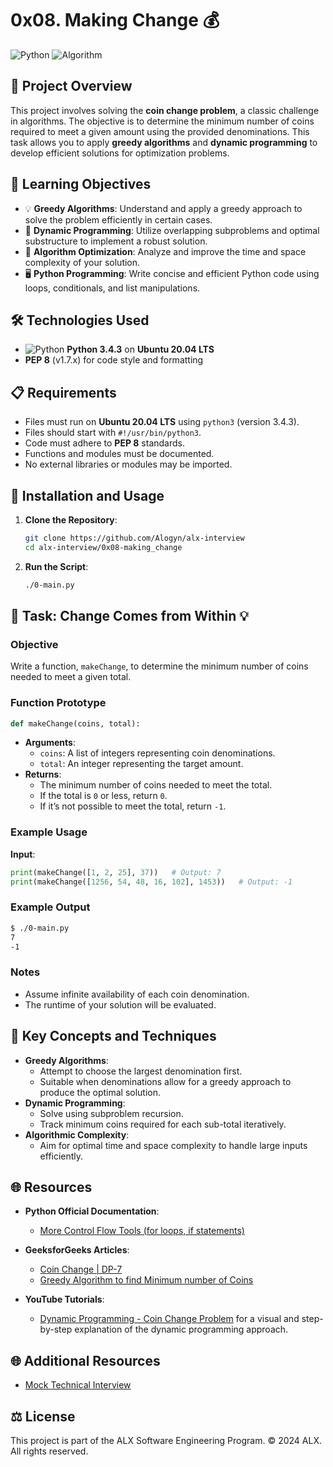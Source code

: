 # 0x08. Making Change 💰

![Python](https://img.shields.io/badge/Python-3.4.3-blue?style=flat-square&logo=python) ![Algorithm](https://img.shields.io/badge/Algorithm-Dynamic_Programming-lightgrey?style=flat-square&logo=python)

## 📖 Project Overview
This project involves solving the **coin change problem**, a classic challenge in algorithms. The objective is to determine the minimum number of coins required to meet a given amount using the provided denominations. This task allows you to apply **greedy algorithms** and **dynamic programming** to develop efficient solutions for optimization problems.

## 🎯 Learning Objectives
- 💡 **Greedy Algorithms**: Understand and apply a greedy approach to solve the problem efficiently in certain cases.
- 🧩 **Dynamic Programming**: Utilize overlapping subproblems and optimal substructure to implement a robust solution.
- 🚀 **Algorithm Optimization**: Analyze and improve the time and space complexity of your solution.
- 🖥️ **Python Programming**: Write concise and efficient Python code using loops, conditionals, and list manipulations.

## 🛠️ Technologies Used
- ![Python](https://img.shields.io/badge/Python-3.4.3-blue?style=flat-square&logo=python) **Python 3.4.3** on **Ubuntu 20.04 LTS**
- **PEP 8** (v1.7.x) for code style and formatting

## 📋 Requirements
- Files must run on **Ubuntu 20.04 LTS** using `python3` (version 3.4.3).
- Files should start with `#!/usr/bin/python3`.
- Code must adhere to **PEP 8** standards.
- Functions and modules must be documented.
- No external libraries or modules may be imported.

## 🚀 Installation and Usage

1. **Clone the Repository**:
    ```bash
    git clone https://github.com/Alogyn/alx-interview
    cd alx-interview/0x08-making_change
    ```

2. **Run the Script**:
    ```bash
    ./0-main.py
    ```

## 📝 Task: Change Comes from Within 💡

### Objective
Write a function, `makeChange`, to determine the minimum number of coins needed to meet a given total.

### Function Prototype
```python
def makeChange(coins, total):
```
- **Arguments**:
  - `coins`: A list of integers representing coin denominations.
  - `total`: An integer representing the target amount.
- **Returns**:
  - The minimum number of coins needed to meet the total.
  - If the total is `0` or less, return `0`.
  - If it’s not possible to meet the total, return `-1`.

### Example Usage
**Input**:
```python
print(makeChange([1, 2, 25], 37))   # Output: 7
print(makeChange([1256, 54, 48, 16, 102], 1453))   # Output: -1
```

### Example Output
```bash
$ ./0-main.py
7
-1
```

### Notes
- Assume infinite availability of each coin denomination.
- The runtime of your solution will be evaluated.

## 🧠 Key Concepts and Techniques
- **Greedy Algorithms**:
  - Attempt to choose the largest denomination first.
  - Suitable when denominations allow for a greedy approach to produce the optimal solution.
- **Dynamic Programming**:
  - Solve using subproblem recursion.
  - Track minimum coins required for each sub-total iteratively.
- **Algorithmic Complexity**:
  - Aim for optimal time and space complexity to handle large inputs efficiently.

## 🌐 Resources
- **Python Official Documentation**:
  - [More Control Flow Tools (for loops, if statements)](https://docs.python.org/3/tutorial/controlflow.html)

- **GeeksforGeeks Articles**:
  - [Coin Change | DP-7](https://www.geeksforgeeks.org/coin-change-dp-7/)
  - [Greedy Algorithm to find Minimum number of Coins](https://www.geeksforgeeks.org/greedy-algorithm-to-find-minimum-number-of-coins/)

- **YouTube Tutorials**:
  - [Dynamic Programming - Coin Change Problem](https://www.youtube.com/watch?v=jgiZlGzXMBw) for a visual and step-by-step explanation of the dynamic programming approach.

## 🌐 Additional Resources
- [Mock Technical Interview](https://www.youtube.com/watch?v=9BSSIsJ-fWg)

## ⚖️ License
This project is part of the ALX Software Engineering Program.
© 2024 ALX. All rights reserved.
